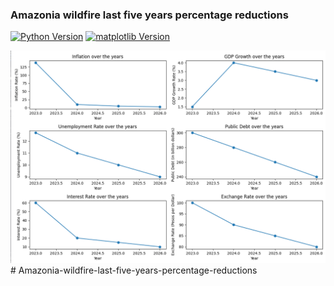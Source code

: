### Amazonia wildfire last five years percentage reductions

[![Python Version](https://img.shields.io/badge/Python-3.7%2B-blue.svg)](https://www.python.org/downloads/)
[![matplotlib Version](https://img.shields.io/badge/matplotlib-3.4.3-blue.svg)](https://matplotlib.org/stable/users/installing.html)

<img src="https://raw.githubusercontent.com/Luann8/Python-Argentina-economic-simulation-recovery/main/Captura%20de%20tela%202023-12-06%20200725.png?token=GHSAT0AAAAAACLBRRNSGBKEKGY74URGZJNAZLRACKQ"># Amazonia-wildfire-last-five-years-percentage-reductions
